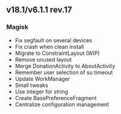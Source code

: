 ## v18.1/v6.1.1 rev.17

### Magisk
- Fix segfault on several devices
- Fix crash when clean install
- Migrate to ConstraintLayout (WIP)
- Remove unused layout
- Merge DonationActivity to AboutActivity
- Remember user selection of su timeout
- Update WorkManager
- Small tweaks
- Use integer for string
- Create BasePreferenceFragment
- Centralize configuration management
